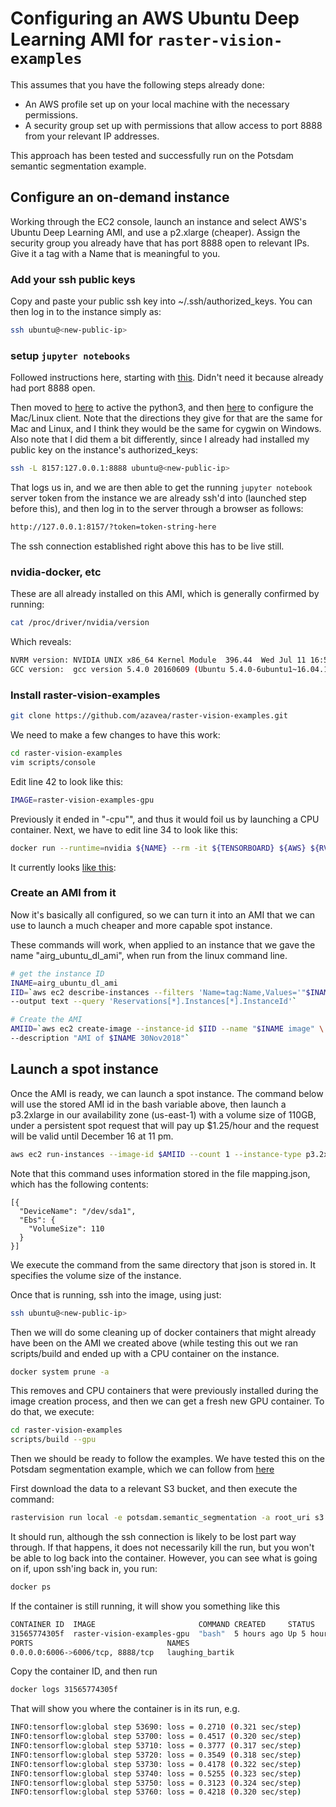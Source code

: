 # Configuring an AWS Ubuntu Deep Learning AMI for `raster-vision-examples`

This assumes that you have the following steps already done: 

- An AWS profile set up on your local machine with the necessary permissions. 
- A security group set up with permissions that allow access to port 8888 from your relevant IP addresses. 

This approach has been tested and successfully run on the Potsdam semantic segmentation example. 

## Configure an on-demand instance

Working through the EC2 console, launch an instance and select AWS's Ubuntu Deep Learning AMI, and use a p2.xlarge (cheaper). Assign the security group you already have that has port 8888 open to relevant IPs. Give it a tag with a Name that is meaningful to you. 

### Add your ssh public keys

Copy and paste your public ssh key into ~/.ssh/authorized_keys.  You can then log in to the instance simply as: 

```bash
ssh ubuntu@<new-public-ip>
```

### setup `jupyter notebooks`

Followed instructions here, starting with [this](https://docs.aws.amazon.com/dlami/latest/devguide/setup-jupyter-configure-server.html). Didn't need it because already had port 8888 open. 

Then moved to [here](https://docs.aws.amazon.com/dlami/latest/devguide/setup-jupyter-start-server.html) to active the python3, and then [here](https://docs.aws.amazon.com/dlami/latest/devguide/setup-jupyter-configure-client-mac.html) to configure the Mac/Linux client. Note that the directions they give for that are the same for Mac and Linux, and I think they would be the same for cygwin on Windows.  Also note that I did them a bit differently, since I already had installed my public key on the instance's authorized_keys: 

```bash
ssh -L 8157:127.0.0.1:8888 ubuntu@<new-public-ip>
```

That logs us in, and we are then able to get the running `jupyter notebook` server token from the instance we are already ssh'd into (launched step before this), and then log in to the server through a browser as follows:

```bash
http://127.0.0.1:8157/?token=token-string-here
```
The ssh connection established right above this has to be live still.  

### nvidia-docker, etc

These are all already installed on this AMI, which is generally confirmed by running: 
```bash
cat /proc/driver/nvidia/version
```

Which reveals:
```bash
NVRM version: NVIDIA UNIX x86_64 Kernel Module  396.44  Wed Jul 11 16:51:49 PDT 2018
GCC version:  gcc version 5.4.0 20160609 (Ubuntu 5.4.0-6ubuntu1~16.04.10) 
```

### Install raster-vision-examples

```bash
git clone https://github.com/azavea/raster-vision-examples.git
```

We need to make a few changes to have this work: 

```bash
cd raster-vision-examples
vim scripts/console
```
Edit line 42 to look like this: 

```bash
IMAGE=raster-vision-examples-gpu
```

Previously it ended in "-cpu"", and thus it would foil us by launching a CPU container. Next, we have to edit line 34 to look like this: 

```bash
docker run --runtime=nvidia ${NAME} --rm -it ${TENSORBOARD} ${AWS} ${RV_CONFIG}
```
It currently looks [like this](https://github.com/azavea/raster-vision-examples/blob/bbccd79ab6fc2b43378557ab87b4919a504f88ee/scripts/console#L34): 


### Create an AMI from it
Now it's basically all configured, so we can turn it into an AMI that we can use to launch a much cheaper and more capable spot instance. 

These commands will work, when applied to an instance that we gave the name "airg_ubuntu_dl_ami", when run from the linux command line. 
```bash
# get the instance ID
INAME=airg_ubuntu_dl_ami
IID=`aws ec2 describe-instances --filters 'Name=tag:Name,Values='"$INAME"'' \
--output text --query 'Reservations[*].Instances[*].InstanceId'`

# Create the AMI
AMIID=`aws ec2 create-image --instance-id $IID --name "$INAME image" \
--description "AMI of $INAME 30Nov2018"`
```

## Launch a spot instance

Once the AMI is ready, we can launch a spot instance. The command below will use the stored AMI id in the bash variable above, then launch a p3.2xlarge in our availability zone (us-east-1) with a volume size of 110GB, under a persistent spot request that will pay up $1.25/hour and the request will be valid until December 16 at 11 pm. 
```bash
aws ec2 run-instances --image-id $AMIID --count 1 --instance-type p3.2xlarge --key-name airg-key-pair --security-groups airg-security --monitoring Enabled=true --tag-specifications 'ResourceType=instance,Tags=[{Key=Name,Value=airg_ubuntu_gpu_dl2}]' --instance-market-options 'MarketType=spot,SpotOptions={MaxPrice=1.25,SpotInstanceType=persistent,ValidUntil=2018-12-06T23:00:00,InstanceInterruptionBehavior=hibernate}' --block-device-mappings file://mapping.json
```
Note that this command uses information stored in the file mapping.json, which has the following contents: 
```
[{
  "DeviceName": "/dev/sda1",
  "Ebs": {
    "VolumeSize": 110
  }
}]
```

We execute the command from the same directory that json is stored in.  It specifies the volume size of the instance. 

Once that is running, ssh into the image, using just:
```bash
ssh ubuntu@<new-public-ip>
```

Then we will do some cleaning up of docker containers that might already have been on the AMI we created above (while testing this out we ran scripts/build and ended up with a CPU container on the instance. 
```bash
docker system prune -a
```

This removes and CPU containers that were previously installed during the image creation process, and then we can get a fresh new GPU container. To do that, we execute: 

```bash
cd raster-vision-examples
scripts/build --gpu
```

Then we should be ready to follow the examples.  We have tested this on the Potsdam segmentation example, which we can follow from [here](https://github.com/azavea/raster-vision-examples#isprs-potsdam-semantic-segmentation)

First download the data to a relevant S3 bucket, and then execute the command: 

```bash
rastervision run local -e potsdam.semantic_segmentation -a root_uri s3://agroimpacts/raster-vision/potsdam/lde -a data_uri s3://agroimpacts/raster-vision/Data
```

It should run, although the ssh connection is likely to be lost part way through. If that happens, it does not necessarily kill the run, but you won't be able to log back into the container. However, you can see what is going on if, upon ssh'ing back in, you run:

```bash
docker ps
```

If the container is still running, it will show you something like this
```bash
CONTAINER ID  IMAGE                       COMMAND CREATED     STATUS      
31565774305f  raster-vision-examples-gpu  "bash"  5 hours ago Up 5 hours  
PORTS                              NAMES
0.0.0.0:6006->6006/tcp, 8888/tcp   laughing_bartik
```

Copy the container ID, and then run

```bash
docker logs 31565774305f
```

That will show you where the container is in its run, e.g. 

```bash
INFO:tensorflow:global step 53690: loss = 0.2710 (0.321 sec/step)
INFO:tensorflow:global step 53700: loss = 0.4517 (0.320 sec/step)
INFO:tensorflow:global step 53710: loss = 0.3777 (0.317 sec/step)
INFO:tensorflow:global step 53720: loss = 0.3549 (0.318 sec/step)
INFO:tensorflow:global step 53730: loss = 0.4178 (0.322 sec/step)
INFO:tensorflow:global step 53740: loss = 0.5255 (0.323 sec/step)
INFO:tensorflow:global step 53750: loss = 0.3123 (0.324 sec/step)
INFO:tensorflow:global step 53760: loss = 0.4218 (0.320 sec/step)
```

